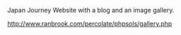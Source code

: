 Japan Journey Website with a blog and an image gallery.

http://www.ranbrook.com/percolate/phpsols/gallery.php
